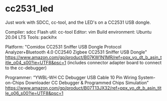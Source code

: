 # cc2531_led

Just work with SDCC, cc-tool, and the LED's on a CC2531 USB dongle.

Compiler:           sdcc
Flash util:         cc-tool
Editor:             vim
Build environment:  Ubuntu 20.04 LTS
Tools:              packihx

Platform:           "Comidox CC2531 Sniffer USB Dongle Protocol Analyzer+Bluetooth 4.0 CC2540 Zigbee CC2531 Sniffer USB Dongle"
                    https://www.amazon.com/gp/product/B07KW1N1MR/ref=ppx_yo_dt_b_asin_title_o04_s00?ie=UTF8&psc=1
                    (includes connector adapter board to connect to the cc-debugger)

Programmer:         “YWBL-WH CC Debugger USB Cable 10 Pin Wiring System-on-Chips Downloader CC Debugger & Programmed Chips Simulation”
                    https://www.amazon.com/gp/product/B07T13JX32/ref=ppx_yo_dt_b_asin_title_o06_s00?ie=UTF8&psc=1
